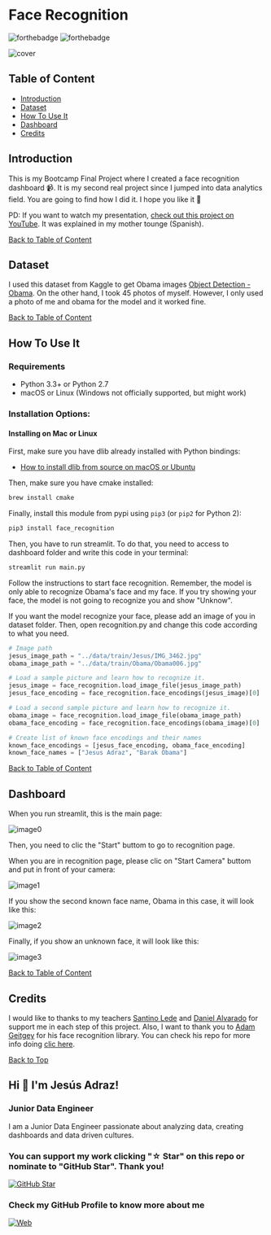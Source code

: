 # Face Recognition

![forthebadge](https://forthebadge.com/images/badges/made-with-python.svg)
![forthebadge](https://forthebadge.com/images/badges/check-it-out.svg)

![cover](/img/cover.png)

## Table of Content

- [Introduction](#Introduction)
- [Dataset](#Dataset)
- [How To Use It](#How-To-Use-It)
- [Dashboard](#Dashboard)
- [Credits](#Credits)

## Introduction

This is my Bootcamp Final Project where I created a face recognition dashboard 📹. It is my second real project since I jumped into data analytics field. You are going to find how I did it. I hope you like it 🤟

PD: If you want to watch my presentation, [check out this project on YouTube](https://www.youtube.com/watch?v=8155Xvx6MGU). It was explained in my mother tounge (Spanish).

[Back to Table of Content](#table-of-content)

## Dataset

I used this dataset from Kaggle to get Obama images [Object Detection - Obama](https://www.kaggle.com/datasets/jipingsun/object-detection-obama). On the other hand, I took 45 photos of myself. However, I only used a photo of me and obama for the model and it worked fine.

[Back to Table of Content](#table-of-content)

## How To Use It

### Requirements

  * Python 3.3+ or Python 2.7
  * macOS or Linux (Windows not officially supported, but might work)

### Installation Options:

#### Installing on Mac or Linux

First, make sure you have dlib already installed with Python bindings:

  * [How to install dlib from source on macOS or Ubuntu](https://gist.github.com/ageitgey/629d75c1baac34dfa5ca2a1928a7aeaf)
  
Then, make sure you have cmake installed:  
 
```bash
brew install cmake
```

Finally, install this module from pypi using `pip3` (or `pip2` for Python 2):

```bash
pip3 install face_recognition
```

Then, you have to run streamlit. To do that, you need to access to dashboard folder and write this code in your terminal:

```bash
streamlit run main.py
```

Follow the instructions to start face recognition. Remember, the model is only able to recognize Obama's face and my face. If you try showing your face, the model is not going to recognize you and show "Unknow".

If you want the model recognize your face, please add an image of you in dataset folder. Then, open recognition.py and change this code according to what you need.

```python
# Image path
jesus_image_path = "../data/train/Jesus/IMG_3462.jpg"
obama_image_path = "../data/train/Obama/Obama006.jpg"

# Load a sample picture and learn how to recognize it.
jesus_image = face_recognition.load_image_file(jesus_image_path)
jesus_face_encoding = face_recognition.face_encodings(jesus_image)[0]

# Load a second sample picture and learn how to recognize it.
obama_image = face_recognition.load_image_file(obama_image_path)
obama_face_encoding = face_recognition.face_encodings(obama_image)[0]

# Create list of known face encodings and their names
known_face_encodings = [jesus_face_encoding, obama_face_encoding]
known_face_names = ["Jesus Adraz", "Barak Obama"]
```
[Back to Table of Content](#table-of-content)

## Dashboard

When you run streamlit, this is the main page:

![image0](/img/image0.png)

Then, you need to clic the "Start" buttom to go to recognition page.

When you are in recognition page, please clic on "Start Camera" buttom and put in front of your camera:

![image1](/img/image1.png)

If you show the second known face name, Obama in this case, it will look like this:

![image2](/img/image2.png)


Finally, if you show an unknown face, it will look like this:

![image3](/img/image3.png)

[Back to Table of Content](#table-of-content)

## Credits

I would like to thanks to my teachers [Santino Lede](https://github.com/Luxor5k) and [Daniel Alvarado](https://github.com/DanielDls-exe) for support me in each step of this project. Also, I want to thank you to [Adam Geitgey](https://github.com/ageitgey) for his face recognition library. You can check his repo for more info doing [clic here](https://github.com/ageitgey/face_recognition).

[Back to Top](#face-recognition)

## Hi 👋 I'm Jesús Adraz!

### **Junior Data Engineer**

I am a Junior Data Engineer passionate about analyzing data, creating dashboards and data driven cultures.

### You can support my work clicking "☆ Star" on this repo or nominate to "GitHub Star". Thank you!

[![GitHub Star](https://img.shields.io/badge/GitHub-Nominate_to_star-yellow?style=for-the-badge&logo=github&logoColor=white&labelColor=101010)](https://stars.github.com/nominate/)

### Check my GitHub Profile to know more about me

[![Web](https://img.shields.io/badge/GitHub-JAdraz-14a1f0?style=for-the-badge&logo=github&logoColor=white&labelColor=101010)](https://github.com/JAdraz)